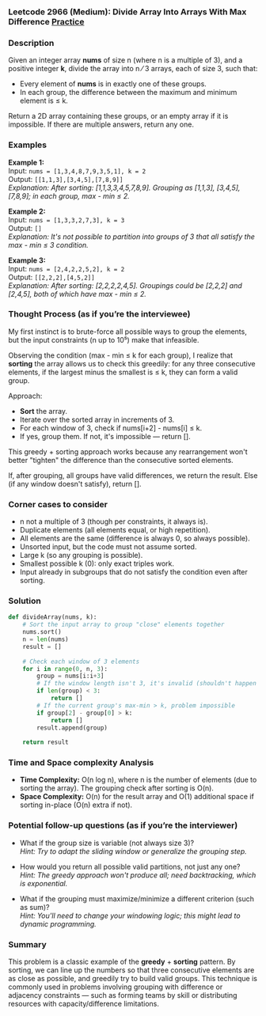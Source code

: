 ### Leetcode 2966 (Medium): Divide Array Into Arrays With Max Difference [Practice](https://leetcode.com/problems/divide-array-into-arrays-with-max-difference)

### Description  
Given an integer array **nums** of size n (where n is a multiple of 3), and a positive integer **k**, divide the array into n ⁄ 3 arrays, each of size 3, such that:
- Every element of **nums** is in exactly one of these groups.
- In each group, the difference between the maximum and minimum element is ≤ k.

Return a 2D array containing these groups, or an empty array if it is impossible. If there are multiple answers, return any one.

### Examples  

**Example 1:**  
Input: `nums = [1,3,4,8,7,9,3,5,1], k = 2`  
Output: `[[1,1,3],[3,4,5],[7,8,9]]`  
*Explanation: After sorting: [1,1,3,3,4,5,7,8,9]. Grouping as [1,1,3], [3,4,5], [7,8,9]; in each group, max - min ≤ 2.*

**Example 2:**  
Input: `nums = [1,3,3,2,7,3], k = 3`  
Output: `[]`  
*Explanation: It's not possible to partition into groups of 3 that all satisfy the max - min ≤ 3 condition.*

**Example 3:**  
Input: `nums = [2,4,2,2,5,2], k = 2`  
Output: `[[2,2,2],[4,5,2]]`  
*Explanation: After sorting: [2,2,2,2,4,5]. Groupings could be [2,2,2] and [2,4,5], both of which have max - min ≤ 2.*

### Thought Process (as if you’re the interviewee)  
My first instinct is to brute-force all possible ways to group the elements, but the input constraints (n up to 10⁵) make that infeasible.

Observing the condition (max - min ≤ k for each group), I realize that **sorting** the array allows us to check this greedily: for any three consecutive elements, if the largest minus the smallest is ≤ k, they can form a valid group.

Approach:
- **Sort** the array.
- Iterate over the sorted array in increments of 3.
- For each window of 3, check if nums[i+2] - nums[i] ≤ k.
- If yes, group them. If not, it's impossible — return [].

This greedy + sorting approach works because any rearrangement won't better "tighten" the difference than the consecutive sorted elements.

If, after grouping, all groups have valid differences, we return the result. Else (if any window doesn't satisfy), return [].

### Corner cases to consider  
- n not a multiple of 3 (though per constraints, it always is).
- Duplicate elements (all elements equal, or high repetition).
- All elements are the same (difference is always 0, so always possible).
- Unsorted input, but the code must not assume sorted.
- Large k (so any grouping is possible).
- Smallest possible k (0): only exact triples work.
- Input already in subgroups that do not satisfy the condition even after sorting.

### Solution

```python
def divideArray(nums, k):
    # Sort the input array to group "close" elements together
    nums.sort()
    n = len(nums)
    result = []
    
    # Check each window of 3 elements
    for i in range(0, n, 3):
        group = nums[i:i+3]
        # If the window length isn't 3, it's invalid (shouldn't happen with constraints)
        if len(group) < 3:
            return []
        # If the current group's max-min > k, problem impossible
        if group[2] - group[0] > k:
            return []
        result.append(group)
    
    return result
```

### Time and Space complexity Analysis  

- **Time Complexity:** O(n log n), where n is the number of elements (due to sorting the array). The grouping check after sorting is O(n).
- **Space Complexity:** O(n) for the result array and O(1) additional space if sorting in-place (O(n) extra if not).

### Potential follow-up questions (as if you’re the interviewer)  

- What if the group size is variable (not always size 3)?  
  *Hint: Try to adapt the sliding window or generalize the grouping step.*

- How would you return all possible valid partitions, not just any one?  
  *Hint: The greedy approach won't produce all; need backtracking, which is exponential.*

- What if the grouping must maximize/minimize a different criterion (such as sum)?  
  *Hint: You'll need to change your windowing logic; this might lead to dynamic programming.*

### Summary
This problem is a classic example of the **greedy** + **sorting** pattern. By sorting, we can line up the numbers so that three consecutive elements are as close as possible, and greedily try to build valid groups. This technique is commonly used in problems involving grouping with difference or adjacency constraints — such as forming teams by skill or distributing resources with capacity/difference limitations.